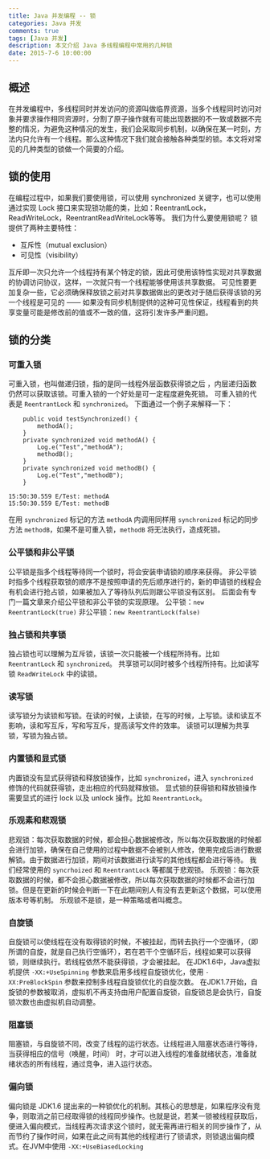 ```yaml
---
title: Java 并发编程 -- 锁
categories: Java 并发
comments: true
tags: [Java 并发]
description: 本文介绍 Java 多线程编程中常用的几种锁
date: 2015-7-6 10:00:00
---
```


## 概述

在并发编程中，多线程同时并发访问的资源叫做临界资源，当多个线程同时访问对象并要求操作相同资源时，分割了原子操作就有可能出现数据的不一致或数据不完整的情况，为避免这种情况的发生，我们会采取同步机制，以确保在某一时刻，方法内只允许有一个线程。那么这种情况下我们就会接触各种类型的锁。本文将对常见的几种类型的锁做一个简要的介绍。

## 锁的使用

在编程过程中，如果我们要使用锁，可以使用 synchronized 关键字，也可以使用通过实现 Lock 接口来实现锁功能的类，比如：ReentrantLock，ReadWriteLock，ReentrantReadWriteLock等等。
我们为什么要使用锁呢？
锁提供了两种主要特性：

 - 互斥性（mutual exclusion） 
 - 可见性（visibility）

互斥即一次只允许一个线程持有某个特定的锁，因此可使用该特性实现对共享数据的协调访问协议，这样，一次就只有一个线程能够使用该共享数据。
可见性要更加复杂一些，它必须确保释放锁之前对共享数据做出的更改对于随后获得该锁的另一个线程是可见的 —— 如果没有同步机制提供的这种可见性保证，线程看到的共享变量可能是修改前的值或不一致的值，这将引发许多严重问题。

## 锁的分类

### 可重入锁

可重入锁，也叫做递归锁，指的是同一线程外层函数获得锁之后 ，内层递归函数仍然可以获取该锁。可重入锁的一个好处是可一定程度避免死锁。
可重入锁的代表是 `ReentrantLock` 和 `synchronized`。
下面通过一个例子来解释一下：

```
    public void testSynchronized() {
        methodA();
    }
    private synchronized void methodA() {
        Log.e("Test","methodA");
        methodB();
    }
    private synchronized void methodB() {
        Log.e("Test","methodB");
    }
```

```
15:50:30.559 E/Test: methodA
15:50:30.559 E/Test: methodB
```

在用 `synchronized` 标记的方法 `methodA` 内调用同样用 `synchronized` 标记的同步方法 `methodB`，如果不是可重入锁，`methodB` 将无法执行，造成死锁。

### 公平锁和非公平锁

公平锁是指多个线程等待同一个锁时，将会安装申请锁的顺序来获得。
非公平锁时指多个线程获取锁的顺序不是按照申请的先后顺序进行的，新的申请锁的线程会有机会进行抢占锁，如果被加入了等待队列后则跟公平锁没有区别。
后面会有专门一篇文章来介绍公平锁和非公平锁的实现原理。
公平锁：`new ReentrantLock(true)`
非公平锁：`new ReentrantLock(false)`

### 独占锁和共享锁

独占锁也可以理解为互斥锁，该锁一次只能被一个线程所持有。比如 `ReentrantLock` 和 `synchronized`。
共享锁可以同时被多个线程所持有。比如读写锁 `ReadWriteLock` 中的读锁。

### 读写锁

读写锁分为读锁和写锁。在读的时候，上读锁，在写的时候，上写锁。读和读互不影响，读和写互斥，写和写互斥，提高读写文件的效率。
读锁可以理解为共享锁，写锁为独占锁。

### 内置锁和显式锁

内置锁没有显式获得锁和释放锁操作，比如 `synchronized`，进入 `synchronized` 修饰的代码就获得锁，走出相应的代码就释放锁。
显式锁的获得锁和释放锁操作需要显式的进行 lock 以及 unlock 操作。比如 `ReentrantLock`。

### 乐观素和悲观锁

悲观锁：每次获取数据的时候，都会担心数据被修改，所以每次获取数据的时候都会进行加锁，确保在自己使用的过程中数据不会被别人修改，使用完成后进行数据解锁。由于数据进行加锁，期间对该数据进行读写的其他线程都会进行等待。
我们经常使用的 `syncrhoized` 和 `ReentrantLock` 等都属于悲观锁。
乐观锁：每次获取数据的时候，都不会担心数据被修改，所以每次获取数据的时候都不会进行加锁。但是在更新的时候会判断一下在此期间别人有没有去更新这个数据，可以使用版本号等机制。
乐观锁不是锁，是一种策略或者叫概念。

### 自旋锁

自旋锁可以使线程在没有取得锁的时候，不被挂起，而转去执行一个空循环，（即所谓的自旋，就是自己执行空循环），若在若干个空循环后，线程如果可以获得锁，则继续执行。若线程依然不能获得锁，才会被挂起。
在JDK1.6中，Java虚拟机提供 `-XX:+UseSpinning` 参数来启用多线程自旋锁优化，使用 `-XX:PreBlockSpin` 参数来控制多线程自旋锁优化的自旋次数。
在JDK1.7开始，自旋锁的参数被取消，虚拟机不再支持由用户配置自旋锁，自旋锁总是会执行，自旋锁次数也由虚拟机自动调整。

### 阻塞锁

阻塞锁，与自旋锁不同，改变了线程的运行状态。让线程进入阻塞状态进行等待，当获得相应的信号（唤醒，时间） 时，才可以进入线程的准备就绪状态，准备就绪状态的所有线程，通过竞争，进入运行状态。

### 偏向锁

偏向锁是 JDK1.6 提出来的一种锁优化的机制。其核心的思想是，如果程序没有竞争，则取消之前已经取得锁的线程同步操作。也就是说，若某一锁被线程获取后，便进入偏向模式，当线程再次请求这个锁时，就无需再进行相关的同步操作了，从而节约了操作时间，如果在此之间有其他的线程进行了锁请求，则锁退出偏向模式。在JVM中使用 `-XX:+UseBiasedLocking`
